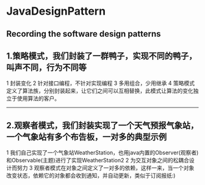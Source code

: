 # JavaDesignPattern
Recording the software design patterns
---
## 1.策略模式，我们封装了一群鸭子，实现不同的鸭子，叫声不同，行为不同等
1 封装变化 
2 针对接口编程，不针对实现编程 
3 多用组合，少用继承 
4 策略模式定义了算法族，分别封装起来，让它们之间可以互相替换，此模式让算法的变化独立于使用算法的客户。 

---
## 2.观察者模式，我们封装实现了一个天气预报气象站，一个气象站有多个布告板，一对多的典型示例
1 我们自己实现了一个气象站WeatherStation，也用java内置的Observer(观察者)和Observable(主题)进行了实现WeatherStation2 
2 为交互对象之间的松耦合设计而努力 
3 观察者模式在对象之间定义了一对多的依赖，这样一来，当一个对象改变状态，依赖它的对象都会收到通知，并自动更新，类似于订阅报纸:) 
